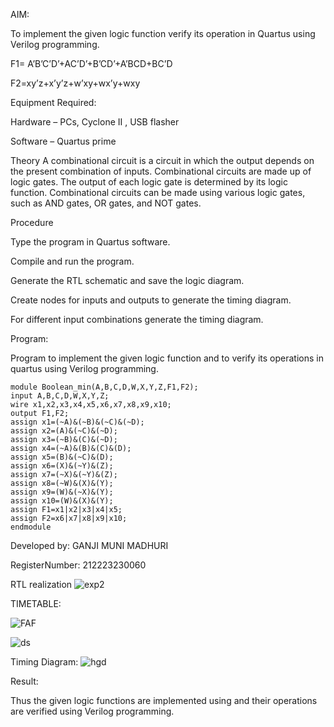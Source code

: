 AIM:

To implement the given logic function verify its operation in Quartus using Verilog programming.

F1= A’B’C’D’+AC’D’+B’CD’+A’BCD+BC’D

F2=xy’z+x’y’z+w’xy+wx’y+wxy

Equipment Required:

Hardware – PCs, Cyclone II , USB flasher

Software – Quartus prime

Theory A combinational circuit is a circuit in which the output depends on the present combination of inputs. Combinational circuits are made up of logic gates. The output of each logic gate is determined by its logic function. Combinational circuits can be made using various logic gates, such as AND gates, OR gates, and NOT gates.

Procedure

Type the program in Quartus software.

Compile and run the program.

Generate the RTL schematic and save the logic diagram.

Create nodes for inputs and outputs to generate the timing diagram.

For different input combinations generate the timing diagram.

Program:

Program to implement the given logic function and to verify its operations in quartus using Verilog programming.
````
module Boolean_min(A,B,C,D,W,X,Y,Z,F1,F2);
input A,B,C,D,W,X,Y,Z;
wire x1,x2,x3,x4,x5,x6,x7,x8,x9,x10;
output F1,F2;
assign x1=(~A)&(~B)&(~C)&(~D);
assign x2=(A)&(~C)&(~D);
assign x3=(~B)&(C)&(~D);
assign x4=(~A)&(B)&(C)&(D);
assign x5=(B)&(~C)&(D);
assign x6=(X)&(~Y)&(Z);
assign x7=(~X)&(~Y)&(Z);
assign x8=(~W)&(X)&(Y);
assign x9=(W)&(~X)&(Y);
assign x10=(W)&(X)&(Y);
assign F1=x1|x2|x3|x4|x5;
assign F2=x6|x7|x8|x9|x10;
endmodule
````
Developed by: GANJI MUNI MADHURI

RegisterNumber: 212223230060

RTL realization
![exp2](https://github.com/Munimadhuriganji/BOOLEAN_FUNCTION_MINIMIZATION/assets/138849444/5860b373-52b6-4918-aa64-b9ed1588cf2d)


TIMETABLE:

![FAF](https://github.com/Munimadhuriganji/BOOLEAN_FUNCTION_MINIMIZATION/assets/138849444/dabb1bcc-578e-4d25-a032-bc438a2b5d5c)

![ds](https://github.com/Munimadhuriganji/BOOLEAN_FUNCTION_MINIMIZATION/assets/138849444/702a9dd8-8f1e-433c-86ef-50ac80dca677)


Timing Diagram:
![hgd](https://github.com/Munimadhuriganji/BOOLEAN_FUNCTION_MINIMIZATION/assets/138849444/6e616c4f-efbc-41a8-95c5-fc613ca149c7)


Result:

Thus the given logic functions are implemented using and their operations are verified using Verilog programming.
